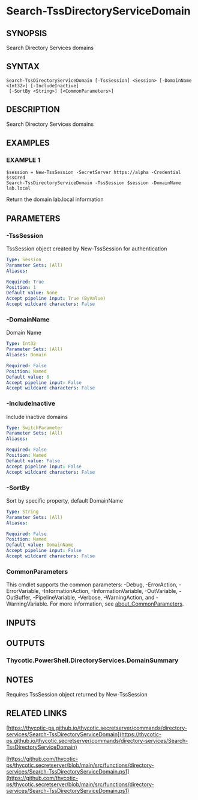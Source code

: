 # Search-TssDirectoryServiceDomain

## SYNOPSIS
Search Directory Services domains

## SYNTAX

```
Search-TssDirectoryServiceDomain [-TssSession] <Session> [-DomainName <Int32>] [-IncludeInactive]
 [-SortBy <String>] [<CommonParameters>]
```

## DESCRIPTION
Search Directory Services domains

## EXAMPLES

### EXAMPLE 1
```
$session = New-TssSession -SecretServer https://alpha -Credential $ssCred
Search-TssDirectoryServiceDomain -TssSession $session -DomainName lab.local
```

Return the domain lab.local information

## PARAMETERS

### -TssSession
TssSession object created by New-TssSession for authentication

```yaml
Type: Session
Parameter Sets: (All)
Aliases:

Required: True
Position: 1
Default value: None
Accept pipeline input: True (ByValue)
Accept wildcard characters: False
```

### -DomainName
Domain Name

```yaml
Type: Int32
Parameter Sets: (All)
Aliases: Domain

Required: False
Position: Named
Default value: 0
Accept pipeline input: False
Accept wildcard characters: False
```

### -IncludeInactive
Include inactive domains

```yaml
Type: SwitchParameter
Parameter Sets: (All)
Aliases:

Required: False
Position: Named
Default value: False
Accept pipeline input: False
Accept wildcard characters: False
```

### -SortBy
Sort by specific property, default DomainName

```yaml
Type: String
Parameter Sets: (All)
Aliases:

Required: False
Position: Named
Default value: DomainName
Accept pipeline input: False
Accept wildcard characters: False
```

### CommonParameters
This cmdlet supports the common parameters: -Debug, -ErrorAction, -ErrorVariable, -InformationAction, -InformationVariable, -OutVariable, -OutBuffer, -PipelineVariable, -Verbose, -WarningAction, and -WarningVariable. For more information, see [about_CommonParameters](http://go.microsoft.com/fwlink/?LinkID=113216).

## INPUTS

## OUTPUTS

### Thycotic.PowerShell.DirectoryServices.DomainSummary
## NOTES
Requires TssSession object returned by New-TssSession

## RELATED LINKS

[https://thycotic-ps.github.io/thycotic.secretserver/commands/directory-services/Search-TssDirectoryServiceDomain](https://thycotic-ps.github.io/thycotic.secretserver/commands/directory-services/Search-TssDirectoryServiceDomain)

[https://github.com/thycotic-ps/thycotic.secretserver/blob/main/src/functions/directory-services/Search-TssDirectoryServiceDomain.ps1](https://github.com/thycotic-ps/thycotic.secretserver/blob/main/src/functions/directory-services/Search-TssDirectoryServiceDomain.ps1)

